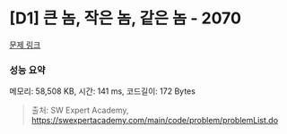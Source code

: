 # [D1] 큰 놈, 작은 놈, 같은 놈 - 2070 

[문제 링크](https://swexpertacademy.com/main/code/problem/problemDetail.do?contestProbId=AV5QQ6qqA40DFAUq) 

### 성능 요약

메모리: 58,508 KB, 시간: 141 ms, 코드길이: 172 Bytes



> 출처: SW Expert Academy, https://swexpertacademy.com/main/code/problem/problemList.do